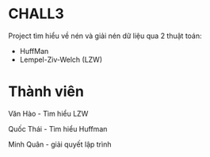 # CHALL3 #
Project tìm hiểu về nén và giải nén dữ liệu qua 2 thuật toán:
<ul>
   <li>HuffMan </li>
   <li>Lempel-Ziv-Welch (LZW)</li>
</ul>

# Thành viên #

Văn Hào - Tìm hiểu LZW

Quốc Thái - Tìm hiểu Huffman

Minh Quân - giải quyết lập trình
